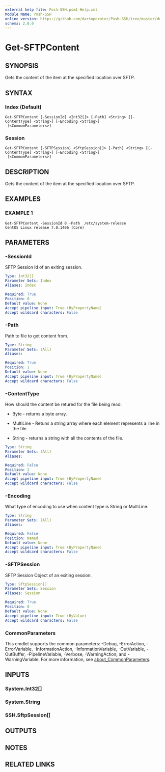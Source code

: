 ```yaml
---
external help file: Posh-SSH.psm1-Help.xml
Module Name: Posh-SSH
online version: https://github.com/darkoperator/Posh-SSH/tree/master/docs
schema: 2.0.0
---
```


# Get-SFTPContent

## SYNOPSIS
Gets the content of the item at the specified location over SFTP.

## SYNTAX

### Index (Default)
```
Get-SFTPContent [-SessionId] <Int32[]> [-Path] <String> [[-ContentType] <String>] [-Encoding <String>]
 [<CommonParameters>]
```

### Session
```
Get-SFTPContent [-SFTPSession] <SftpSession[]> [-Path] <String> [[-ContentType] <String>] [-Encoding <String>]
 [<CommonParameters>]
```

## DESCRIPTION
Gets the content of the item at the specified location over SFTP.

## EXAMPLES

### EXAMPLE 1
```
Get-SFTPContent -SessionId 0 -Path  /etc/system-release
CentOS Linux release 7.0.1406 (Core)
```

## PARAMETERS

### -SessionId
SFTP Session Id of an exiting session.

```yaml
Type: Int32[]
Parameter Sets: Index
Aliases: Index

Required: True
Position: 0
Default value: None
Accept pipeline input: True (ByPropertyName)
Accept wildcard characters: False
```

### -Path
Path to file to get content from.

```yaml
Type: String
Parameter Sets: (All)
Aliases:

Required: True
Position: 1
Default value: None
Accept pipeline input: True (ByPropertyName)
Accept wildcard characters: False
```

### -ContentType
How should the content be retured for the file being read. 
* Byte - returns a byte array.

* MultiLine - Retuns a string array where each element represents a line in the file.
* String - returns a string with all the contents of the file.

```yaml
Type: String
Parameter Sets: (All)
Aliases:

Required: False
Position: 2
Default value: None
Accept pipeline input: True (ByPropertyName)
Accept wildcard characters: False
```

### -Encoding
What type of encoding to use when content type is String or MultiLine.

```yaml
Type: String
Parameter Sets: (All)
Aliases:

Required: False
Position: Named
Default value: None
Accept pipeline input: True (ByPropertyName)
Accept wildcard characters: False
```

### -SFTPSession
SFTP Session Object of an exiting session.

```yaml
Type: SftpSession[]
Parameter Sets: Session
Aliases: Session

Required: True
Position: 0
Default value: None
Accept pipeline input: True (ByValue)
Accept wildcard characters: False
```

### CommonParameters
This cmdlet supports the common parameters: -Debug, -ErrorAction, -ErrorVariable, -InformationAction, -InformationVariable, -OutVariable, -OutBuffer, -PipelineVariable, -Verbose, -WarningAction, and -WarningVariable. For more information, see [about_CommonParameters](http://go.microsoft.com/fwlink/?LinkID=113216).

## INPUTS

### System.Int32[]
### System.String
### SSH.SftpSession[]
## OUTPUTS

## NOTES

## RELATED LINKS
